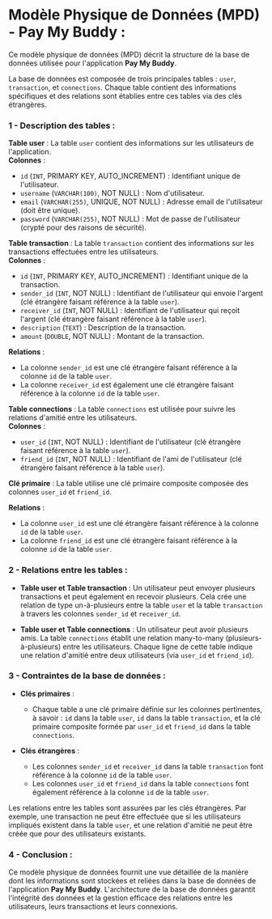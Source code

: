 # Modèle Physique de Données (MPD) - Pay My Buddy :

Ce modèle physique de données (MPD) décrit la structure de la base de données utilisée pour l'application **Pay My Buddy**.

La base de données est composée de trois principales tables : `user`, `transaction`, et `connections`. Chaque table contient des informations spécifiques et des relations sont établies entre ces tables via des clés étrangères.

### 1 - Description des tables :

**Table user** : La table `user` contient des informations sur les utilisateurs de l'application.  
**Colonnes** : 
- `id` (`INT`, PRIMARY KEY, AUTO_INCREMENT) : Identifiant unique de l'utilisateur.
- `username` (`VARCHAR(100)`, NOT NULL) : Nom d'utilisateur.
- `email` (`VARCHAR(255)`, UNIQUE, NOT NULL) : Adresse email de l'utilisateur (doit être unique).
- `password` (`VARCHAR(255)`, NOT NULL) : Mot de passe de l'utilisateur (crypté pour des raisons de sécurité).

**Table transaction** : La table `transaction` contient des informations sur les transactions effectuées entre les utilisateurs.  
**Colonnes** :
- `id` (`INT`, PRIMARY KEY, AUTO_INCREMENT) : Identifiant unique de la transaction.
- `sender_id` (`INT`, NOT NULL) : Identifiant de l'utilisateur qui envoie l'argent (clé étrangère faisant référence à la table `user`).
- `receiver_id` (`INT`, NOT NULL) : Identifiant de l'utilisateur qui reçoit l'argent (clé étrangère faisant référence à la table `user`).
- `description` (`TEXT`) : Description de la transaction.
- `amount` (`DOUBLE`, NOT NULL) : Montant de la transaction.

**Relations** : 
- La colonne `sender_id` est une clé étrangère faisant référence à la colonne `id` de la table `user`.
- La colonne `receiver_id` est également une clé étrangère faisant référence à la colonne `id` de la table `user`.

**Table connections** : La table `connections` est utilisée pour suivre les relations d'amitié entre les utilisateurs.  
**Colonnes** :
- `user_id` (`INT`, NOT NULL) : Identifiant de l'utilisateur (clé étrangère faisant référence à la table `user`).
- `friend_id` (`INT`, NOT NULL) : Identifiant de l'ami de l'utilisateur (clé étrangère faisant référence à la table `user`).

**Clé primaire** : La table utilise une clé primaire composite composée des colonnes `user_id` et `friend_id`.

**Relations** :
- La colonne `user_id` est une clé étrangère faisant référence à la colonne `id` de la table `user`.
- La colonne `friend_id` est une clé étrangère faisant référence à la colonne `id` de la table `user`.

### 2 - Relations entre les tables :

- **Table user et Table transaction** : Un utilisateur peut envoyer plusieurs transactions et peut également en recevoir plusieurs. Cela crée une relation de type un-à-plusieurs entre la table `user` et la table `transaction` à travers les colonnes `sender_id` et `receiver_id`.

- **Table user et Table connections** : Un utilisateur peut avoir plusieurs amis. La table `connections` établit une relation many-to-many (plusieurs-à-plusieurs) entre les utilisateurs. Chaque ligne de cette table indique une relation d'amitié entre deux utilisateurs (via `user_id` et `friend_id`).

### 3 - Contraintes de la base de données :

- **Clés primaires** :
  - Chaque table a une clé primaire définie sur les colonnes pertinentes, à savoir : `id` dans la table `user`, `id` dans la table `transaction`, et la clé primaire composite formée par `user_id` et `friend_id` dans la table `connections`.

- **Clés étrangères** :
  - Les colonnes `sender_id` et `receiver_id` dans la table `transaction` font référence à la colonne `id` de la table `user`.
  - Les colonnes `user_id` et `friend_id` dans la table `connections` font également référence à la colonne `id` de la table `user`.

Les relations entre les tables sont assurées par les clés étrangères. Par exemple, une transaction ne peut être effectuée que si les utilisateurs impliqués existent dans la table `user`, et une relation d'amitié ne peut être créée que pour des utilisateurs existants.

### 4 - Conclusion : 
Ce modèle physique de données fournit une vue détaillée de la manière dont les informations sont stockées et reliées dans la base de données de l'application **Pay My Buddy**. 
L'architecture de la base de données garantit l'intégrité des données et la gestion efficace des relations entre les utilisateurs, leurs transactions et leurs connexions.
